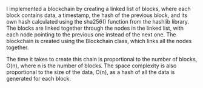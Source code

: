 I implemented a blockchain by creating a linked list of blocks, where each block contains data, a timestamp, the hash of the 
previous block, and its own hash calculated using the sha256() function from the hashlib library. The blocks are linked together 
through the nodes in the linked list, with each node pointing to the previous one instead of the next one. The blockchain is 
created using the Blockchain class, which links all the nodes together.

The time it takes to create this chain is proportional to the number of blocks, O(n), where n is the number of blocks. The space 
complexity is also proportional to the size of the data, O(n), as a hash of all the data is generated for each block.
